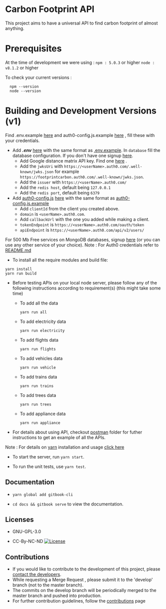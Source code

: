 # Carbon Footprint API

This project aims to have a universal API to find carbon footprint of almost anything.

# Prerequisites

At the time of development we were using :
`npm : 5.0.3` or higher
`node : v8.1.2` or higher

To check your current versions :

```
  npm --version
  node --version
```

# Building and Development Versions (v1)

Find .env.example [here](https://gitlab.com/aossie/CarbonFootprint-API/blob/master/.env.example) and auth0-config.js.example [here](https://gitlab.com/aossie/CarbonFootprint-API/tree/master/client/src/Auth/auth0-config.js.example) , fill these with your credentials.

* Add ___.env___ [here](https://gitlab.com/aossie/CarbonFootprint-API) with the same format as [.env.example](https://gitlab.com/aossie/CarbonFootprint-API/blob/master/.env.example). In `database` fill the database configuration. If you don't have one signup [here](https://mlab.com/signup/).
     * Add Google distance matrix API key. Find one [here](https://developers.google.com/maps/documentation/distance-matrix/get-api-key) .
     * Add the `jwksUri` with `https://<userName>.auth0.com/.well-known/jwks.json` for example `https://footprintcarbon.auth0.com/.well-known/jwks.json`.
     * Add the `issuer` with `https://<userName>.auth0.com/`
     * Add the `redis host`, default being `127.0.0.1`
     * Add the `redis port`, default being `6379`
* Add [auth0-config.js]() [here](https://gitlab.com/aossie/CarbonFootprint-API/tree/master/client/src/Auth) with the same format as [auth0-config.js.example](https://gitlab.com/aossie/CarbonFootprint-API/tree/master/client/src/Auth/auth0-config.js.example)
     * Add `clientId` from the client you created above.
     * `domain` is `<userName>.auth0.com`.
     * Add `callbackUrl` with the one you added while making a client.
     * `tokenEndpoint` is `https://<userName>.auth0.com/oauth/token`
     * `apiEndpoint` is `https://<userName>.auth0.com/api/v2/users/`

 For 500 Mb Free services on MongoDB databases, signup [here](https://www.mlab.com/signup) (or you can use any other service of your choice).
 Note : For Auth0 credentials refer to [README.md](https://gitlab.com/aossie/CarbonFootprint-API/blob/master/client/src/Auth/README.md)

* To install all the require modules and build file:

```
yarn install
yarn run build
```

* Before testing APIs on your local node server, please follow any of the following instructions according to requirement(s) (this might take some time)

    * To add all the data
       ```
       yarn run all
       ```
    * To add electricity data
      ```
      yarn run electricity
      ```
    * To add flights data
      ```
      yarn run flights
      ```
    * To add vehicles data
      ```
      yarn run vehicle
      ```
    * To add trains data
      ```
      yarn run trains
      ```
    * To add trees data
      ```
      yarn run trees
      ```
    * To add appliance data
      ```
      yarn run appliance
      ```
* For details about using API, checkout [postman](./Postman-guidelines) folder for futher instructions to get an example of all the APIs.

Note : For details on [yarn](https://yarnpkg.com) installation and usage [click here](https://yarnpkg.com/en/docs/usage)

* To start the server, run `yarn start`.

* To run the unit tests, use `yarn test`.

Documentation
-------------
* `yarn global add gitbook-cli`

* `cd docs && gitbook serve`  to view the documentation.

Licenses
---------
* GNU-GPL-3.0

* CC-By-NC-ND [![License](https://i.creativecommons.org/l/by-nc-nd/4.0/88x31.png)](http://creativecommons.org/licenses/by-nc-nd/4.0/)


Contributions
-------------

- If you would like to contribute to the development of this project, please [contact the developers](mailto:bruno.wp@gmail.com).
- While requesting a Merge Request , please submit it to the 'develop' branch (not to the master branch).
- The commits on the develop branch will be periodically merged to the master branch and pushed into production. 
- For further contribution guidelines, follow the [contributions](./CONTRIBUTING.md) page


